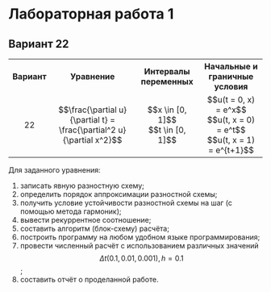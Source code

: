 # Лабораторная работа 1
## Вариант 22

<table style="width:100%">
    <tr>
        <th style="text-align:center; vertical-align:middle">Вариант</th>
        <th style="text-align:center; vertical-align:middle">Уравнение</th>
        <th style="text-align:center; vertical-align:middle">Интервалы переменных</th>
        <th style="text-align:center; vertical-align:middle">Начальные и граничные условия</th>
    </tr>
    <tr>
        <td style="text-align:center; vertical-align:middle">22</td>
        <td style="text-align:center; vertical-align:middle">$$\frac{\partial u}{\partial t} = \frac{\partial^2 u}{\partial x^2}$$</td>
		<td style="text-align:center; vertical-align:middle">$$x \in [0, 1]$$ <br> $$t \in [0, 1]$$</td>
		<td style="text-align:center; vertical-align:middle">$$u(t = 0, x) = e^x$$ <br> $$u(t, x = 0) = e^t$$ <br> $$u(t, x = 1) = e^{t+1}$$</td>
    </tr>
</table>

Для заданного уравнения:
1. записать явную разностную схему;
2. определить порядок аппроксимации разностной схемы;
3. получить условие устойчивости разностной схемы на шаг (с помощью метода гармоник);
4. вывести рекуррентное соотношение;
5. составить алгоритм (блок-схему) расчёта;
6. построить программу на любом удобном языке программирования;
7. провести численный расчёт с использованием различных значений $$\Delta t (0.1, 0.01, 0.001), h = 0.1$$;
8. составить отчёт о проделанной работе.
